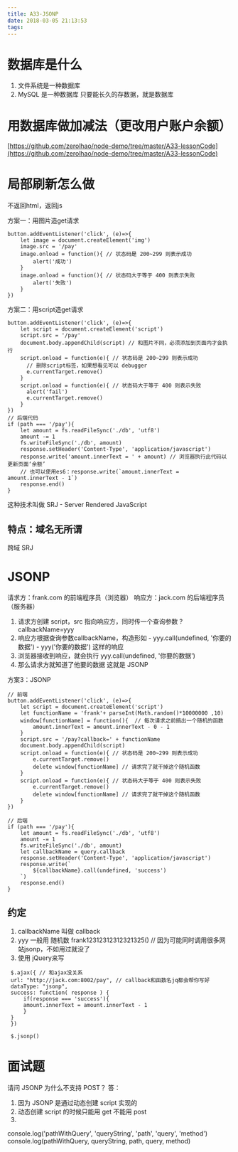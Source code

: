 ```yaml
---
title: A33-JSONP
date: 2018-03-05 21:13:53
tags:
---
```

# 数据库是什么
1. 文件系统是一种数据库
2. MySQL 是一种数据库
只要能长久的存数据，就是数据库

# 用数据库做加减法（更改用户账户余额）
[https://github.com/zerolhao/node-demo/tree/master/A33-lessonCode](https://github.com/zerolhao/node-demo/tree/master/A33-lessonCode)

# 局部刷新怎么做
不返回html，返回js

方案一：用图片造get请求
```
button.addEventListener('click', (e)=>{
    let image = document.createElement('img')
    image.src = '/pay'
    image.onload = function(){ // 状态码是 200~299 则表示成功
        alert('成功')
    }
    image.onload = function(){ // 状态码大于等于 400 则表示失败
        alert('失败')
    }
})
```
方案二：用script造get请求
```
button.addEventListener('click', (e)=>{
    let script = document.createElement('script')
    script.src = '/pay'
    document.body.appendChild(script) // 和图片不同，必须添加到页面内才会执行
    script.onload = function(e){ // 状态码是 200~299 则表示成功
      // 删除script标签，如果想看见可以 debugger
      e.currentTarget.remove()
    }
    script.onload = function(e){ // 状态码大于等于 400 则表示失败
      alert('fail')
      e.currentTarget.remove()
    }
})
// 后端代码
if (path === '/pay'){
    let amount = fs.readFileSync('./db', 'utf8')
    amount -= 1
    fs.writeFileSync('./db', amount)
    response.setHeader('Content-Type', 'application/javascript')
    response.write('amount.innerText = ' + amount) // 浏览器执行此代码以更新页面‘余额’
    // 也可以使用es6：response.write(`amount.innerText = amount.innerText - 1`)
    response.end()
}
```
这种技术叫做 SRJ - Server Rendered JavaScript
## 特点：域名无所谓
跨域 SRJ

# JSONP
请求方：frank.com 的前端程序员（浏览器）
响应方：jack.com 的后端程序员（服务器）
  1. 请求方创建 script，src 指向响应方，同时传一个查询参数 ?callbackName=yyy
  2. 响应方根据查询参数callbackName，构造形如
    - yyy.call(undefined, '你要的数据')
    - yyy('你要的数据')
      这样的响应
  3. 浏览器接收到响应，就会执行 yyy.call(undefined, '你要的数据')
  4. 那么请求方就知道了他要的数据
这就是 JSONP

方案3：JSONP
```
// 前端
button.addEventListener('click', (e)=>{
    let script = document.createElement('script')
    let functionName = 'frank'+ parseInt(Math.random()*10000000 ,10)
    window[functionName] = function(){  // 每次请求之前搞出一个随机的函数
        amount.innerText = amount.innerText - 0 - 1
    }
    script.src = '/pay?callback=' + functionName
    document.body.appendChild(script)
    script.onload = function(e){ // 状态码是 200~299 则表示成功
        e.currentTarget.remove()
        delete window[functionName] // 请求完了就干掉这个随机函数
    }
    script.onload = function(e){ // 状态码大于等于 400 则表示失败
        e.currentTarget.remove()
        delete window[functionName] // 请求完了就干掉这个随机函数
    }
})

// 后端
if (path === '/pay'){
    let amount = fs.readFileSync('./db', 'utf8')
    amount -= 1
    fs.writeFileSync('./db', amount)
    let callbackName = query.callback
    response.setHeader('Content-Type', 'application/javascript')
    response.write(`
        ${callbackName}.call(undefined, 'success')
    `)
    response.end()
}
```
## 约定
1. callbackName 叫做 callback
2. yyy 一般用 随机数 frank12312312312321325() // 因为可能同时调用很多网站jsonp，不如用过就没了
3. 使用 jQuery来写  
  ```
   $.ajax({ // 和ajax没关系
   url: "http://jack.com:8002/pay", // callback和函数名jq都会帮你写好
   dataType: "jsonp",
   success: function( response ) {
       if(response === 'success'){
       amount.innerText = amount.innerText - 1
       }
   }
   })
  
   $.jsonp()
  ```
# 面试题
请问 JSONP 为什么不支持 POST？
答：
  1. 因为 JSONP 是通过动态创建 script 实现的
  2. 动态创建 script 的时候只能用 get 不能用 post
  3. 
  console.log('pathWithQuery', 'queryString', 'path', 'query', 'method')
  console.log(pathWithQuery, queryString, path, query, method)